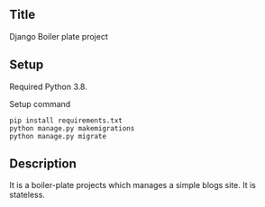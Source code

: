 ## Title

Django Boiler plate project

## Setup

Required Python 3.8.

Setup command

    pip install requirements.txt
    python manage.py makemigrations
    python manage.py migrate

## Description

It is a boiler-plate projects which manages a simple blogs site. It is stateless.
